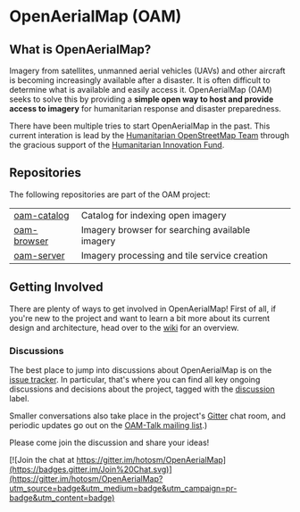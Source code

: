 OpenAerialMap (OAM)
===

## What is OpenAerialMap?
Imagery from satellites, unmanned aerial vehicles (UAVs) and other aircraft is becoming increasingly available after a disaster. It is often difficult to determine what is available and easily access it. OpenAerialMap (OAM) seeks to solve this by providing a **simple open way to host and provide access to imagery** for humanitarian response and disaster preparedness.

There have been multiple tries to start OpenAerialMap in the past. This current interation is lead by the [Humanitarian OpenStreetMap Team](http://hot.openstreetmap.org) through the gracious support of the [Humanitarian Innovation Fund](http://www.humanitarianinnovation.org/large-project/OpenAerialMap).

## Repositories 

The following repositories are part of the OAM project:

| | |
| --- | --- |
| [oam-catalog](https://github.com/hotosm/oam-catalog) | Catalog for indexing open imagery | 
| [oam-browser](https://github.com/hotosm/oam-browser) | Imagery browser for searching available imagery |
| [oam-server](https://github.com/hotosm/oam-server) | Imagery processing and tile service creation |

## Getting Involved

There are plenty of ways to get involved in OpenAerialMap! First of all, if
you're new to the project and want to learn a bit more about its current
design and architecture, head over to the
[wiki](https://github.com/hotosm/OpenAerialMap/wiki) for an overview.

### Discussions

The best place to jump into discussions about OpenAerialMap is on the [issue
tracker](https://github.com/hotosm/OpenAerialMap/issues).  In particular, that's
where you can find all key ongoing discussions and decisions about the project,
tagged with the
[discussion](https://github.com/hotosm/OpenAerialMap/labels/discussion) label.

Smaller conversations also take place in the project's
[Gitter](https://gitter.im/hotosm/OpenAerialMap?) chat room, and periodic
updates go out on the [OAM-Talk mailing
list](https://groups.google.com/a/hotosm.org/forum/#!forum/openaerialmap).)

Please come join the discussion and share your ideas!

[![Join the chat at https://gitter.im/hotosm/OpenAerialMap](https://badges.gitter.im/Join%20Chat.svg)](https://gitter.im/hotosm/OpenAerialMap?utm_source=badge&utm_medium=badge&utm_campaign=pr-badge&utm_content=badge)  
